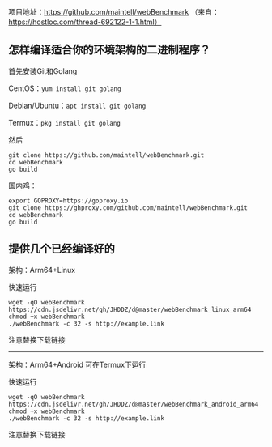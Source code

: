 项目地址：https://github.com/maintell/webBenchmark （来自：https://hostloc.com/thread-692122-1-1.html）


## 怎样编译适合你的环境架构的二进制程序？


首先安装Git和Golang


CentOS：`yum install git golang`

Debian/Ubuntu：`apt install git golang`

Termux：`pkg install git golang`

然后

```
git clone https://github.com/maintell/webBenchmark.git
cd webBenchmark
go build
```

国内鸡：

```
export GOPROXY=https://goproxy.io
git clone https://ghproxy.com/github.com/maintell/webBenchmark.git
cd webBenchmark
go build
```


## 提供几个已经编译好的


架构：Arm64+Linux

快速运行

```
wget -qO webBenchmark https://cdn.jsdelivr.net/gh/JHDDZ/d@master/webBenchmark_linux_arm64
chmod +x webBenchmark
./webBenchmark -c 32 -s http://example.link
```

注意替换下载链接

---

架构：Arm64+Android
可在Termux下运行

快速运行

```
wget -qO webBenchmark https://cdn.jsdelivr.net/gh/JHDDZ/d@master/webBenchmark_android_arm64
chmod +x webBenchmark
./webBenchmark -c 32 -s http://example.link
```

注意替换下载链接

